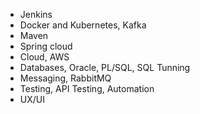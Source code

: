 
* Jenkins
* Docker and Kubernetes, Kafka
* Maven
* Spring cloud
* Cloud, AWS
* Databases, Oracle, PL/SQL, SQL Tunning
* Messaging, RabbitMQ
* Testing, API Testing, Automation
* UX/UI